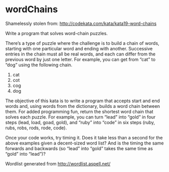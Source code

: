 # wordChains

Shamelessly stolen from: http://codekata.com/kata/kata19-word-chains 

Write a program that solves word-chain puzzles.

There’s a type of puzzle where the challenge is to build a chain of words, starting with one particular word and ending with another. Successive entries in the chain must all be real words, and each can differ from the previous word by just one letter. For example, you can get from “cat” to “dog” using the following chain.

  1. cat
  2. cot
  3. cog
  4. dog
  
The objective of this kata is to write a program that accepts start and end words and, using words from the dictionary, builds a word chain between them. For added programming fun, return the shortest word chain that solves each puzzle. For example, you can turn “lead” into “gold” in four steps (lead, load, goad, gold), and “ruby” into “code” in six steps (ruby, rubs, robs, rods, rode, code).

Once your code works, try timing it. Does it take less than a second for the above examples given a decent-sized word list? And is the timing the same forwards and backwards (so “lead” into “gold” takes the same time as “gold” into “lead”)?


Wordlist generated from http://wordlist.aspell.net/
